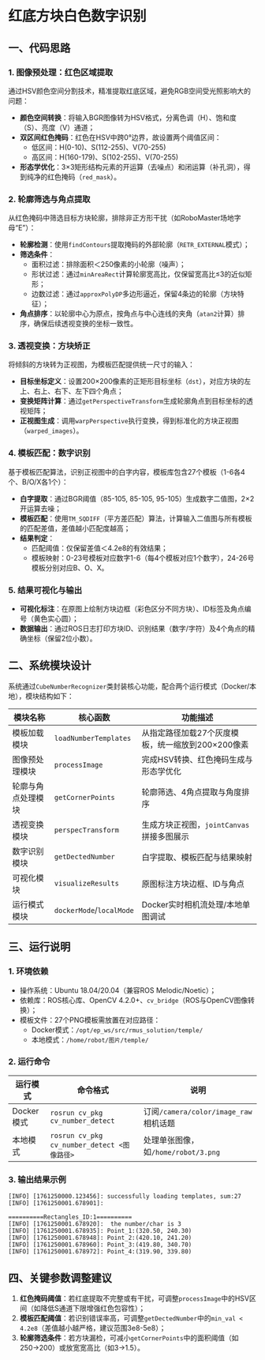 ﻿
# 红底方块白色数字识别
## 一、代码思路
### 1. 图像预处理：红色区域提取
通过HSV颜色空间分割技术，精准提取红底区域，避免RGB空间受光照影响大的问题：
- **颜色空间转换**：将输入BGR图像转为HSV格式，分离色调（H）、饱和度（S）、亮度（V）通道；
- **双区间红色掩码**：红色在HSV中跨0°边界，故设置两个阈值区间：
  - 低区间：H(0-10)、S(112-255)、V(70-255)
  - 高区间：H(160-179)、S(102-255)、V(70-255)
- **形态学优化**：3×3矩形结构元素的开运算（去噪点）和闭运算（补孔洞），得到纯净的红色掩码（`red_mask`）。

### 2. 轮廓筛选与角点提取
从红色掩码中筛选目标方块轮廓，排除非正方形干扰（如RoboMaster场地字母“E”）：
- **轮廓检测**：使用`findContours`提取掩码的外部轮廓（`RETR_EXTERNAL`模式）；
- **筛选条件**：
  - 面积过滤：排除面积＜250像素的小轮廓（噪声）；
  - 形状过滤：通过`minAreaRect`计算轮廓宽高比，仅保留宽高比≤3的近似矩形；
  - 边数过滤：通过`approxPolyDP`多边形逼近，保留4条边的轮廓（方块特征）；
- **角点排序**：以轮廓中心为原点，按角点与中心连线的夹角（`atan2`计算）排序，确保后续透视变换的坐标一致性。

### 3. 透视变换：方块矫正
将倾斜的方块转为正视图，为模板匹配提供统一尺寸的输入：
- **目标坐标定义**：设置200×200像素的正矩形目标坐标（`dst`），对应方块的左上、右上、右下、左下四个角点；
- **变换矩阵计算**：通过`getPerspectiveTransform`生成轮廓角点到目标坐标的透视矩阵；
- **正视图生成**：调用`warpPerspective`执行变换，得到标准化的方块正视图（`warped_images`）。

### 4. 模板匹配：数字识别
基于模板匹配算法，识别正视图中的白字内容，模板库包含27个模板（1-6各4个、B/O/X各1个）：
- **白字提取**：通过BGR阈值（85-105, 85-105, 95-105）生成数字二值图，2×2开运算去噪；
- **模板匹配**：使用`TM_SQDIFF`（平方差匹配）算法，计算输入二值图与所有模板的匹配差值，差值越小匹配度越高；
- **结果判定**：
  - 匹配阈值：仅保留差值＜4.2e8的有效结果；
  - 模板映射：0-23号模板对应数字1-6（每4个模板对应1个数字），24-26号模板分别对应B、O、X。

### 5. 结果可视化与输出
- **可视化标注**：在原图上绘制方块边框（彩色区分不同方块）、ID标签及角点编号（黄色实心圆）；
- **数据输出**：通过ROS日志打印方块ID、识别结果（数字/字符）及4个角点的精确坐标（保留2位小数）。


## 二、系统模块设计
系统通过`CubeNumberRecognizer`类封装核心功能，配合两个运行模式（Docker/本地），模块结构如下：

| 模块名称               | 核心函数                          | 功能描述                                  |
|------------------------|-----------------------------------|-------------------------------------------|
| 模板加载模块           | `loadNumberTemplates`             | 从指定路径加载27个灰度模板，统一缩放到200×200像素 |
| 图像预处理模块         | `processImage`                    | 完成HSV转换、红色掩码生成与形态学优化        |
| 轮廓与角点处理模块     | `getCornerPoints`                 | 轮廓筛选、4角点提取与角度排序              |
| 透视变换模块           | `perspecTransform`                | 生成方块正视图，`jointCanvas`拼接多图展示  |
| 数字识别模块           | `getDectedNumber`                 | 白字提取、模板匹配与结果映射              |
| 可视化模块             | `visualizeResults`                | 原图标注方块边框、ID与角点                |
| 运行模式模块           | `dockerMode`/`localMode`          | Docker实时相机流处理/本地单图调试          |


## 三、运行说明
### 1. 环境依赖
- 操作系统：Ubuntu 18.04/20.04（兼容ROS Melodic/Noetic）；
- 依赖库：ROS核心库、OpenCV 4.2.0+、`cv_bridge`（ROS与OpenCV图像转换）；
- 模板文件：27个PNG模板需放置在对应路径：
  - Docker模式：`/opt/ep_ws/src/rmus_solution/temple/`
  - 本地模式：`/home/robot/图片/temple/`

### 2. 运行命令
| 运行模式   | 命令格式                                      | 说明                                  |
|------------|-----------------------------------------------|---------------------------------------|
| Docker模式 | `rosrun cv_pkg cv_number_detect`              | 订阅`/camera/color/image_raw`相机话题 |
| 本地模式   | `rosrun cv_pkg cv_number_detect <图像路径>`    | 处理单张图像，如`/home/robot/3.png`   |

### 3. 输出结果示例
```
[INFO] [1761250000.123456]: successfully loading templates, sum:27
[INFO] [1761250001.678901]: 

==========Rectangles_ID:1==========
[INFO] [1761250001.678920]:  the number/char is 3
[INFO] [1761250001.678935]: Point_1:(320.50, 240.30)   
[INFO] [1761250001.678948]: Point_2:(420.10, 241.20)   
[INFO] [1761250001.678960]: Point_3:(419.80, 340.70)   
[INFO] [1761250001.678972]: Point_4:(319.90, 339.80)   
```


## 四、关键参数调整建议
1. **红色掩码阈值**：若红底提取不完整或有干扰，可调整`processImage`中的HSV区间（如降低S通道下限增强红色包容性）；
2. **模板匹配阈值**：若识别错误率高，可调整`getDectedNumber`中的`min_val < 4.2e8`（差值越小越严格，建议范围3e8-5e8）；
3. **轮廓筛选条件**：若方块漏检，可减小`getCornerPoints`中的面积阈值（如250→200）或放宽宽高比（如3→1.5）。





